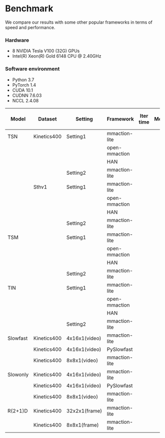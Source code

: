 # Benchmark

We compare our results with some other popular frameworks in terms of speed and performance.

### Hardware

- 8 NVIDIA Tesla V100 (32G) GPUs
- Intel(R) Xeon(R) Gold 6148 CPU @ 2.40GHz

### Software environment

- Python 3.7
- PyTorch 1.4
- CUDA 10.1
- CUDNN 7.6.03
- NCCL 2.4.08

| Model      | Dataset     | Setting  | Framework     | Iter time | Memory | ckpt & log |
| ---------- | ----------- | -------- | ------------- | --------- | ------ | ---------- |
| TSN        | Kinetics400 | Setting1 | mmaction-lite |           |        |            |
|            |             |          | open-mmaction |           |        |            |
|            |             |          | HAN           |           |        |            |
|            |             | Setting2 | mmaction-lite |           |        |            |
|            | Sthv1       | Setting1 | mmaction-lite |           |        |            |
|            |             |          | open-mmaction |           |        |            |
|            |             |          | HAN           |           |        |            |
|            |             | Setting2 | mmaction-lite |           |        |            |
| TSM        |             | Setting1 | mmaction-lite |           |        |            |
|            |             |          | open-mmaction |           |        |            |
|            |             |          | HAN           |           |        |            |
|            |             | Setting2 | mmaction-lite |           |        |            |
| TIN        |             | Setting1 | mmaction-lite |           |        |            |
|            |             |          | open-mmaction |           |        |            |
|            |             |          | HAN           |           |        |            |
|            |             | Setting2 | mmaction-lite |           |        |            |
| Slowfast   | Kinetics400 | 4x16x1(video) | mmaction-lite |           |        |            |
|            | Kinetics400 | 4x16x1(video) | PySlowfast    |           |        |            |
|            | Kinetics400 | 8x8x1(video) | mmaction-lite |           |        |            |
| Slowonly   | Kinetics400 | 4x16x1(video) | mmaction-lite |           |        |            |
|            | Kinetics400 | 4x16x1(video)| PySlowfast    |           |        |            |
|            | Kinetics400 | 8x8x1(video) | mmaction-lite |           |        |            |
| R(2+1)D    | Kinetics400 | 32x2x1(frame) | mmaction-lite |           |        |            |
|            | Kinetics400 | 8x8x1(frame) | mmaction-lite |           |        |            |

